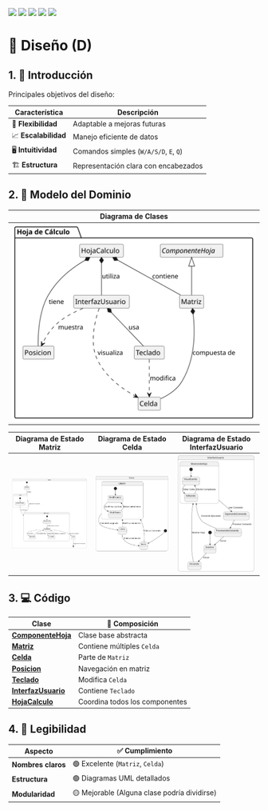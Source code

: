[![](https://img.shields.io/badge/-Inicio-FFF?style=flat&logo=Emlakjet&logoColor=black)](/README.md) [![](https://img.shields.io/badge/-Entrega_1-FFF?style=flat&logo=openstreetmap&logoColor=black)](/documentos/entregas.d.md) [![](https://img.shields.io/badge/-Entrega_2-FFF?style=flat&logo=openstreetmap&logoColor=black)](/documentos/entregas.dM.md)  [![](https://img.shields.io/badge/-Entrega_3-FFF?style=flat&logo=openstreetmap&logoColor=black)](/documentos/entregas.dOO.md)  [![](https://img.shields.io/badge/-Entrega_4-FFF?style=flat&logo=openstreetmap&logoColor=black)]()

# 🧩 Diseño (D)

## 1. 🎯 Introducción  
Principales objetivos del diseño:

| Característica | Descripción |  
|----------------|-------------|  
| 🚀 **Flexibilidad** | Adaptable a mejoras futuras |  
| 📈 **Escalabilidad** | Manejo eficiente de datos |  
| 🖥️ **Intuitividad** | Comandos simples (`W/A/S/D`, `E`, `Q`) |  
| 🏗️ **Estructura** | Representación clara con encabezados |  

## 2. 📐 Modelo del Dominio

<div align=center>

| Diagrama de Clases |
|-|
| ![Clases](/images/modelosUML/DiagramaClases1.svg) |

| Diagrama de Estado Matriz | Diagrama de Estado Celda | Diagrama de Estado InterfazUsuario |  
|---------------------|----------------|---------------------|
| ![Matriz](/images/modelosUML/DiagramaEstadosMatriz.svg) | ![Celda](/images/modelosUML/DiagramaEstadosCelda.svg) | ![Interfaz](/images/modelosUML/DiagramaEstadosInterfazUsuario.svg) | 

</div>

## 3. 💻 Código

| Clase | 🧬 Composición |  
|-------|----------------|  
| [**ComponenteHoja**](/src-v001/ComponenteHoja.java) | Clase base abstracta |  
| [**Matriz**](/src-v001/Matriz.java) | Contiene múltiples `Celda` |  
| [**Celda**](/src-v001/Celda.java) | Parte de `Matriz` |  
| [**Posicion**](/src-v001/Posicion.java) | Navegación en matriz |  
| [**Teclado**](/src-v001/Teclado.java) | Modifica `Celda` |  
| [**InterfazUsuario**](/src-v001/InterfazUsuario.java) | Contiene `Teclado` |  
| [**HojaCalculo**](/src-v001/HojaCalculo.java) | Coordina todos los componentes |  

## 4. 📖 Legibilidad

| Aspecto | ✅ Cumplimiento |  
|---------|----------------|  
| **Nombres claros** | 🟢 Excelente (`Matriz`, `Celda`) |  
| **Estructura** | 🟢 Diagramas UML detallados |  
| **Modularidad** | 🟡 Mejorable (Alguna clase podría dividirse) |  

<div align=center>


</div>
